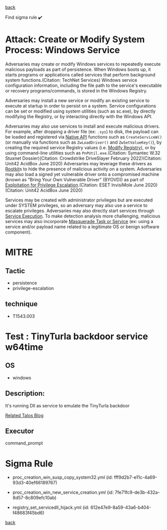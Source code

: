 
[back](../index.md)

Find sigma rule :heavy_check_mark: 

# Attack: Create or Modify System Process: Windows Service 

Adversaries may create or modify Windows services to repeatedly execute malicious payloads as part of persistence. When Windows boots up, it starts programs or applications called services that perform background system functions.(Citation: TechNet Services) Windows service configuration information, including the file path to the service's executable or recovery programs/commands, is stored in the Windows Registry.

Adversaries may install a new service or modify an existing service to execute at startup in order to persist on a system. Service configurations can be set or modified using system utilities (such as sc.exe), by directly modifying the Registry, or by interacting directly with the Windows API. 

Adversaries may also use services to install and execute malicious drivers. For example, after dropping a driver file (ex: `.sys`) to disk, the payload can be loaded and registered via [Native API](https://attack.mitre.org/techniques/T1106) functions such as `CreateServiceW()` (or manually via functions such as `ZwLoadDriver()` and `ZwSetValueKey()`), by creating the required service Registry values (i.e. [Modify Registry](https://attack.mitre.org/techniques/T1112)), or by using command-line utilities such as `PnPUtil.exe`.(Citation: Symantec W.32 Stuxnet Dossier)(Citation: Crowdstrike DriveSlayer February 2022)(Citation: Unit42 AcidBox June 2020) Adversaries may leverage these drivers as [Rootkit](https://attack.mitre.org/techniques/T1014)s to hide the presence of malicious activity on a system. Adversaries may also load a signed yet vulnerable driver onto a compromised machine (known as "Bring Your Own Vulnerable Driver" (BYOVD)) as part of [Exploitation for Privilege Escalation](https://attack.mitre.org/techniques/T1068).(Citation: ESET InvisiMole June 2020)(Citation: Unit42 AcidBox June 2020)

Services may be created with administrator privileges but are executed under SYSTEM privileges, so an adversary may also use a service to escalate privileges. Adversaries may also directly start services through [Service Execution](https://attack.mitre.org/techniques/T1569/002). To make detection analysis more challenging, malicious services may also incorporate [Masquerade Task or Service](https://attack.mitre.org/techniques/T1036/004) (ex: using a service and/or payload name related to a legitimate OS or benign software component).

# MITRE
## Tactic
  - persistence
  - privilege-escalation


## technique
  - T1543.003


# Test : TinyTurla backdoor service w64time
## OS
  - windows


## Description:
It's running Dll as service to emulate the TinyTurla backdoor

[Related Talos Blog](https://blog.talosintelligence.com/2021/09/tinyturla.html)


## Executor
command_prompt

# Sigma Rule
 - proc_creation_win_susp_copy_system32.yml (id: fff9d2b7-e11c-4a69-93d3-40ef66189767)

 - proc_creation_win_new_service_creation.yml (id: 7fe71fc9-de3b-432a-8d57-8c809efc10ab)

 - registry_set_servicedll_hijack.yml (id: 612e47e9-8a59-43a6-b404-f48683f45bd6)



[back](../index.md)

